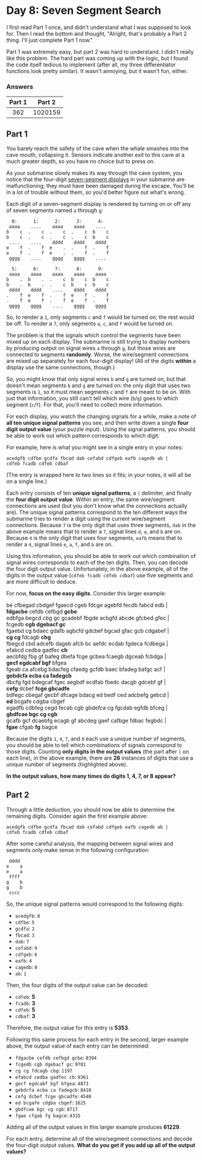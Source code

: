 # Day 8: Seven Segment Search
I first read Part 1 once, and didn't understand what I was supposed to look for. Then I read the bottom and thought, "Alright, that's probably a Part 2 thing. I'll just complete Part 1 now."

Part 1 was extremely easy, but part 2 was hard to understand. I didn't really like this problem. The hard part was coming up with the logic, but I found the code itself tedious to implement (after all, my three differentiator functions look pretty similar). It wasn't annoying, but it wasn't fun, either.

### Answers
| Part 1 | Part 2 |
| :---: | :---: |
| 362 | 1020159 |

## Part 1
You barely reach the safety of the cave when the whale smashes into the cave mouth, collapsing it. Sensors indicate another exit to this cave at a much greater depth, so you have no choice but to press on.

As your submarine slowly makes its way through the cave system, you notice that the four-digit [seven-segment displays](https://en.wikipedia.org/wiki/Seven-segment_display) in your submarine are malfunctioning; they must have been damaged during the escape. You'll be in a lot of trouble without them, so you'd better figure out what's wrong.

Each digit of a seven-segment display is rendered by turning on or off any of seven segments named `a` through `g`:

```
  0:      1:      2:      3:      4:
 aaaa    ....    aaaa    aaaa    ....
b    c  .    c  .    c  .    c  b    c
b    c  .    c  .    c  .    c  b    c
 ....    ....    dddd    dddd    dddd
e    f  .    f  e    .  .    f  .    f
e    f  .    f  e    .  .    f  .    f
 gggg    ....    gggg    gggg    ....

  5:      6:      7:      8:      9:
 aaaa    aaaa    aaaa    aaaa    aaaa
b    .  b    .  .    c  b    c  b    c
b    .  b    .  .    c  b    c  b    c
 dddd    dddd    ....    dddd    dddd
.    f  e    f  .    f  e    f  .    f
.    f  e    f  .    f  e    f  .    f
 gggg    gggg    ....    gggg    gggg
```

So, to render a `1`, only segments `c` and `f` would be turned on; the rest would be off. To render a `7`, only segments `a`, `c`, and `f` would be turned on.

The problem is that the signals which control the segments have been mixed up on each display. The submarine is still trying to display numbers by producing output on signal wires `a` through `g`, but those wires are connected to segments **randomly**. Worse, the wire/segment connections are mixed up separately for each four-digit display! (All of the digits **within** a display use the same connections, though.)

So, you might know that only signal wires `b` and `g` are turned on, but that doesn't mean segments `b` and `g` are turned on: the only digit that uses two segments is `1`, so it must mean segments `c` and `f` are meant to be on. With just that information, you still can't tell which wire (`b`/`g`) goes to which segment (`c`/`f`). For that, you'll need to collect more information.

For each display, you watch the changing signals for a while, make a note of **all ten unique signal patterns** you see, and then write down a single **four digit output value** (your puzzle input). Using the signal patterns, you should be able to work out which pattern corresponds to which digit.

For example, here is what you might see in a single entry in your notes:

```
acedgfb cdfbe gcdfa fbcad dab cefabd cdfgeb eafb cagedb ab |
cdfeb fcadb cdfeb cdbaf
```

(The entry is wrapped here to two lines so it fits; in your notes, it will all be on a single line.)

Each entry consists of ten **unique signal patterns**, a `|` delimiter, and finally the **four digit output value**. Within an entry, the same wire/segment connections are used (but you don't know what the connections actually are). The unique signal patterns correspond to the ten different ways the submarine tries to render a digit using the current wire/segment connections. Because `7` is the only digit that uses three segments, `dab` in the above example means that to render a `7`, signal lines `d`, `a`, and `b` are on. Because `4` is the only digit that uses four segments, `eafb` means that to render a `4`, signal lines `e`, `a`, `f`, and `b` are on.

Using this information, you should be able to work out which combination of signal wires corresponds to each of the ten digits. Then, you can decode the four digit output value. Unfortunately, in the above example, all of the digits in the output value (`cdfeb fcadb cdfeb cdbaf`) use five segments and are more difficult to deduce.

For now, **focus on the easy digits**. Consider this larger example:

be cfbegad cbdgef fgaecd cgeb fdcge agebfd fecdb fabcd edb |\
**fdgacbe** cefdb cefbgd **gcbe**\
edbfga begcd cbg gc gcadebf fbgde acbgfd abcde gfcbed gfec |\
fcgedb **cgb dgebacf gc**\
fgaebd cg bdaec gdafb agbcfd gdcbef bgcad gfac gcb cdgabef |\
**cg cg** fdcagb **cbg**\
fbegcd cbd adcefb dageb afcb bc aefdc ecdab fgdeca fcdbega |\
efabcd cedba gadfec **cb**\
aecbfdg fbg gf bafeg dbefa fcge gcbea fcaegb dgceab fcbdga |\
**gecf egdcabf bgf** bfgea\
fgeab ca afcebg bdacfeg cfaedg gcfdb baec bfadeg bafgc acf |\
**gebdcfa ecba ca fadegcb**\
dbcfg fgd bdegcaf fgec aegbdf ecdfab fbedc dacgb gdcebf gf |\
**cefg** dcbef **fcge gbcadfe**\
bdfegc cbegaf gecbf dfcage bdacg ed bedf ced adcbefg gebcd |\
**ed** bcgafe cdgba cbgef\
egadfb cdbfeg cegd fecab cgb gbdefca cg fgcdab egfdb bfceg |\
**gbdfcae bgc cg cgb**\
gcafb gcf dcaebfg ecagb gf abcdeg gaef cafbge fdbac fegbdc |\
**fgae** cfgab **fg** bagce

Because the digits `1`, `4`, `7`, and `8` each use a unique number of segments, you should be able to tell which combinations of signals correspond to those digits. Counting **only digits in the output values** (the part after `|` on each line), in the above example, there are **26** instances of digits that use a unique number of segments (highlighted above).

**In the output values, how many times do digits 1, 4, 7, or 8 appear?**

## Part 2
Through a little deduction, you should now be able to determine the remaining digits. Consider again the first example above:

```
acedgfb cdfbe gcdfa fbcad dab cefabd cdfgeb eafb cagedb ab |
cdfeb fcadb cdfeb cdbaf
```

After some careful analysis, the mapping between signal wires and segments only make sense in the following configuration:

```
 dddd
e    a
e    a
 ffff
g    b
g    b
 cccc
```

So, the unique signal patterns would correspond to the following digits:

- `acedgfb`: `8`
- `cdfbe`: `5`
- `gcdfa`: `2`
- `fbcad`: `3`
- `dab`: `7`
- `cefabd`: `9`
- `cdfgeb`: `6`
- `eafb`: `4`
- `cagedb`: `0`
- `ab`: `1`

Then, the four digits of the output value can be decoded:

- `cdfeb`: **5**
- `fcadb`: **3**
- `cdfeb`: **5**
- `cdbaf`: **3**

Therefore, the output value for this entry is **5353**.

Following this same process for each entry in the second, larger example above, the output value of each entry can be determined:

- `fdgacbe cefdb cefbgd gcbe`: `8394`
- `fcgedb cgb dgebacf gc`: `9781`
- `cg cg fdcagb cbg`: `1197`
- `efabcd cedba gadfec cb`: `9361`
- `gecf egdcabf bgf bfgea`: `4873`
- `gebdcfa ecba ca fadegcb`: `8418`
- `cefg dcbef fcge gbcadfe`: `4548`
- `ed bcgafe cdgba cbgef`: `1625`
- `gbdfcae bgc cg cgb`: `8717`
- `fgae cfgab fg bagce`: `4315`

Adding all of the output values in this larger example produces **61229**.

For each entry, determine all of the wire/segment connections and decode the four-digit output values. **What do you get if you add up all of the output values?**
